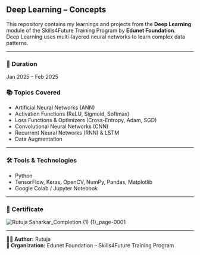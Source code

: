 
## Deep Learning – Concepts

This repository contains my learnings and projects from the **Deep Learning** module of the Skills4Future Training Program by **Edunet Foundation**.  
Deep Learning uses multi-layered neural networks to learn complex data patterns.

---

### 📅 Duration
Jan 2025 – Feb 2025

### 📚 Topics Covered
- Artificial Neural Networks (ANN)
- Activation Functions (ReLU, Sigmoid, Softmax)
- Loss Functions & Optimizers (Cross-Entropy, Adam, SGD)
- Convolutional Neural Networks (CNN)
- Recurrent Neural Networks (RNN) & LSTM
- Data Augmentation

---

### 🛠️ Tools & Technologies
- Python
- TensorFlow, Keras, OpenCV, NumPy, Pandas, Matplotlib
- Google Colab / Jupyter Notebook

---

### 📜 Certificate
![Rutuja Saharkar_Completion (1) (1)_page-0001](https://github.com/user-attachments/assets/a79b988c-c1b9-46a8-85c2-24b584f113aa)



---

**👩‍💻 Author:** Rutuja  
**🏢 Organization:** Edunet Foundation – Skills4Future Training Program
